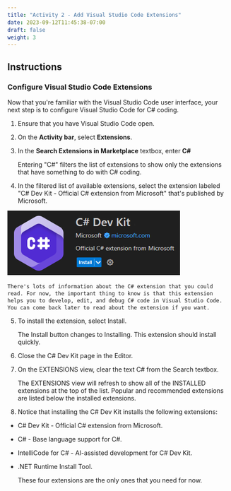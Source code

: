 ```yaml
---
title: "Activity 2 - Add Visual Studio Code Extensions"
date: 2023-09-12T11:45:38-07:00
draft: false
weight: 3
---
```


## Instructions

### Configure Visual Studio Code Extensions
Now that you're familiar with the Visual Studio Code user interface, your next step is to configure Visual Studio Code for C# coding.

1. Ensure that you have Visual Studio Code open.

2. On the **Activity bar**, select **Extensions**.

3. In the **Search Extensions in Marketplace** textbox, enter **C#**

    Entering "C#" filters the list of extensions to show only the extensions that have something to do with C# coding.

4. In the filtered list of available extensions, select the extension labeled "C# Dev Kit - Official C# extension from Microsoft" that's published by Microsoft.

<img src="media/visual-studio-code-csharp-extension-microsoft.png" alt="Screenshot showing Visual Studio Code C# Dev Kit extension that's published by Microsoft." />

    There's lots of information about the C# extension that you could read. For now, the important thing to know is that this extension helps you to develop, edit, and debug C# code in Visual Studio Code. You can come back later to read about the extension if you want.

5. To install the extension, select Install.

    The Install button changes to Installing. This extension should install quickly.

6. Close the C# Dev Kit page in the Editor.

7. On the EXTENSIONS view, clear the text C# from the Search textbox.

    The EXTENSIONS view will refresh to show all of the INSTALLED extensions at the top of the list. Popular and recommended extensions are listed below the installed extensions.

8. Notice that installing the C# Dev Kit installs the following extensions:

* C# Dev Kit - Official C# extension from Microsoft.
* C# - Base language support for C#.
* IntelliCode for C# - AI-assisted development for C# Dev Kit.
* .NET Runtime Install Tool.

    These four extensions are the only ones that you need for now.

